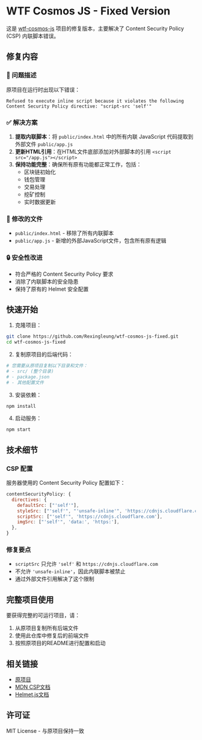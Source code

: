 # WTF Cosmos JS - Fixed Version

这是 [wtf-cosmos-js](https://github.com/Rexingleung/wtf-cosmos-js) 项目的修复版本，主要解决了 Content Security Policy (CSP) 内联脚本错误。

## 修复内容

### 🐛 问题描述
原项目在运行时出现以下错误：
```
Refused to execute inline script because it violates the following Content Security Policy directive: "script-src 'self'"
```

### ✅ 解决方案
1. **提取内联脚本**：将 `public/index.html` 中的所有内联 JavaScript 代码提取到外部文件 `public/app.js`
2. **更新HTML引用**：在HTML文件底部添加对外部脚本的引用 `<script src="/app.js"></script>`
3. **保持功能完整**：确保所有原有功能都正常工作，包括：
   - 区块链初始化
   - 钱包管理
   - 交易处理
   - 挖矿控制
   - 实时数据更新

### 📁 修改的文件
- `public/index.html` - 移除了所有内联脚本
- `public/app.js` - 新增的外部JavaScript文件，包含所有原有逻辑

### 🔒 安全性改进
- 符合严格的 Content Security Policy 要求
- 消除了内联脚本的安全隐患
- 保持了原有的 Helmet 安全配置

## 快速开始

1. 克隆项目：
```bash
git clone https://github.com/Rexingleung/wtf-cosmos-js-fixed.git
cd wtf-cosmos-js-fixed
```

2. 复制原项目的后端代码：
```bash
# 您需要从原项目复制以下目录和文件：
# - src/ (整个目录)
# - package.json
# - 其他配置文件
```

3. 安装依赖：
```bash
npm install
```

4. 启动服务：
```bash
npm start
```

## 技术细节

### CSP 配置
服务器使用的 Content Security Policy 配置如下：
```javascript
contentSecurityPolicy: {
  directives: {
    defaultSrc: ["'self'"],
    styleSrc: ["'self'", "'unsafe-inline'", 'https://cdnjs.cloudflare.com'],
    scriptSrc: ["'self'", 'https://cdnjs.cloudflare.com'],
    imgSrc: ["'self'", 'data:', 'https:'],
  },
}
```

### 修复要点
- `scriptSrc` 只允许 `'self'` 和 `https://cdnjs.cloudflare.com`
- 不允许 `'unsafe-inline'`，因此内联脚本被禁止
- 通过外部文件引用解决了这个限制

## 完整项目使用

要获得完整的可运行项目，请：

1. 从原项目复制所有后端文件
2. 使用此仓库中修复后的前端文件
3. 按照原项目的README进行配置和启动

## 相关链接

- [原项目](https://github.com/Rexingleung/wtf-cosmos-js)
- [MDN CSP文档](https://developer.mozilla.org/zh-CN/docs/Web/HTTP/CSP)
- [Helmet.js文档](https://helmetjs.github.io/)

## 许可证

MIT License - 与原项目保持一致